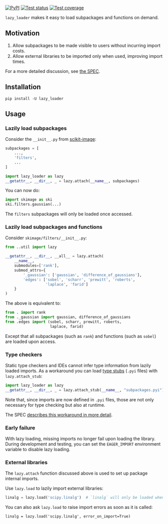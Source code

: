 [![PyPI](https://img.shields.io/pypi/v/lazy_loader)](https://pypi.org/project/lazy_loader/)
[![Test status](https://github.com/scientific-python/lazy_loader/workflows/test/badge.svg?branch=main)](https://github.com/scientific-python/lazy_loader/actions?query=workflow%3A%22test%22)
[![Test coverage](https://codecov.io/gh/scientific-python/lazy_loader/branch/main/graph/badge.svg)](https://app.codecov.io/gh/scientific-python/lazy_loader/branch/main)

`lazy_loader` makes it easy to load subpackages and functions on demand.

## Motivation

1. Allow subpackages to be made visible to users without incurring import costs.
2. Allow external libraries to be imported only when used, improving import times.

For a more detailed discussion, see [the SPEC](https://scientific-python.org/specs/spec-0001/).

## Installation

```
pip install -U lazy_loader
```

## Usage

### Lazily load subpackages

Consider the `__init__.py` from [scikit-image](https://scikit-image.org):

```python
subpackages = [
    ...,
    'filters',
    ...
]

import lazy_loader as lazy
__getattr__, __dir__, _ = lazy.attach(__name__, subpackages)
```

You can now do:

```python
import skimage as ski
ski.filters.gaussian(...)
```

The `filters` subpackages will only be loaded once accessed.

### Lazily load subpackages and functions

Consider `skimage/filters/__init__.py`:

```python
from ..util import lazy

__getattr__, __dir__, __all__ = lazy.attach(
    __name__,
    submodules=['rank'],
    submod_attrs={
        '_gaussian': ['gaussian', 'difference_of_gaussians'],
        'edges': ['sobel', 'scharr', 'prewitt', 'roberts',
                  'laplace', 'farid']
    }
)
```

The above is equivalent to:

```python
from . import rank
from ._gaussian import gaussian, difference_of_gaussians
from .edges import (sobel, scharr, prewitt, roberts,
                    laplace, farid)
```

Except that all subpackages (such as `rank`) and functions (such as `sobel`) are loaded upon access.

### Type checkers

Static type checkers and IDEs cannot infer type information from
lazily loaded imports. As a workaround you can load [type
stubs](https://mypy.readthedocs.io/en/stable/stubs.html) (`.pyi`
files) with `lazy.attach_stub`:

```python 
import lazy_loader as lazy
__getattr__, __dir__, _ = lazy.attach_stub(__name__, "subpackages.pyi")
```

Note that, since imports are now defined in `.pyi` files, those
are not only necessary for type checking but also at runtime.

The SPEC [describes this workaround in more
detail](https://scientific-python.org/specs/spec-0001/#type-checkers).

### Early failure

With lazy loading, missing imports no longer fail upon loading the
library. During development and testing, you can set the `EAGER_IMPORT`
environment variable to disable lazy loading.

### External libraries

The `lazy.attach` function discussed above is used to set up package
internal imports.

Use `lazy.load` to lazily import external libraries:

```python
linalg = lazy.load('scipy.linalg')  # `linalg` will only be loaded when accessed
```

You can also ask `lazy.load` to raise import errors as soon as it is called:

```
linalg = lazy.load('scipy.linalg', error_on_import=True)
```

